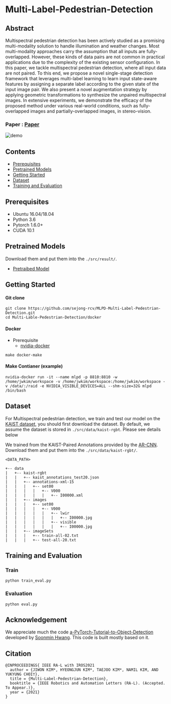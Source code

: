 # Multi-Label-Pedestrian-Detection

## Abstract     
Multispectral pedestrian detection has been actively studied as a promising multi-modality solution to handle illumination and weather changes. Most multi-modality approaches carry the assumption that all inputs are fully-overlapped. However, these kinds of data pairs are not common in practical applications due to the complexity of the existing sensor configuration. In this paper, we tackle multispectral pedestrian detection, where all input data are 
not paired. To this end, we propose a novel single-stage detection framework that leverages multi-label learning to learn input state-aware features by assigning a separate label according to the given state of the input image pair. We also present a novel augmentation strategy
by applying geometric transformations to synthesize the unpaired multispectral images. In extensive experiments, we demonstrate the efficacy of the proposed method under various real-world conditions, such as fully-overlapped images and partially-overlapped images, in stereo-vision.

### Paper : [Paper](./MLPD/MLPD.pdf)

![demo](./video.gif)

## Contents

- [Prerequisites](#Prerequisites)
- [Pretrained Models](#Pretrained-Models)
- [Getting Started](#Getting-Started)
- [Dataset](#Dataset)
- [Training and Evaluation](#Training-and-Evaluation)

## Prerequisites

- Ubuntu 16.04/18.04
- Python 3.6
- Pytorch 1.6.0+ 
- CUDA 10.1

## Pretrained Models
Download them and put them into the `./src/result/`.

- [Pretraibed Model](https://drive.google.com/file/d/1smXP4xpSDYC8cL_bbT9-E2aywROLlC2v/view?usp=sharing)

## Getting Started

#### Git clone

```
git clone https://github.com/sejong-rcv/MLPD-Multi-Label-Pedestrian-Detection.git
cd Multi-Lable-Pedestrian-Detection/docker
```

#### Docker

- Prerequisite
  - [nvidia-docker](https://github.com/NVIDIA/nvidia-docker)

```
make docker-make
```

#### Make Contianer (example)

```
nvidia-docker run -it --name mlpd -p 8810:8810 -w /home/jwkim/workspace -v /home/jwkim/workspace:/home/jwkim/workspace -v /data/:/raid -e NVIDIA_VISIBLE_DEVICES=ALL --shm-size=32G mlpd /bin/bash
```

## Dataset

For Multispectral pedestrian detection, we train and test our model on the [KAIST dataset](https://github.com/SoonminHwang/rgbt-ped-detection), you should first download the dataset. By default, we assume the dataset is stored in `./src/data/kaist-rgbt`. Please see details below

We trained from the KAIST-Paired Annotations provided by the [AR-CNN](https://github.com/luzhang16/AR-CNN).
Download them and put them into the `./src/data/kaist-rgbt/`.

``` 
<DATA_PATH>

+-- data
|   +-- kaist-rgbt
|   |   +-- kaist_annotations_test20.json
|   |   +-- annotations-xml-15
|   |   |   +-- set00
|   |   |   |   +-- V000
|   |   |   |   |   +-- I00000.xml
|   |   +-- images
|   |   |   +-- set00
|   |   |   |   +-- V000
|   |   |   |   |   +-- lwir
|   |   |   |   |   |   +-- I00000.jpg
|   |   |   |   |   +-- visible
|   |   |   |   |   |   +-- I00000.jpg
|   |   +-- imageSets
|   |   |   +-- train-all-02.txt
|   |   |   +-- test-all-20.txt

```

## Training and Evaluation

### Train

`python train_eval.py`

### Evaluation

`python eval.py`


## Acknowledgement
We appreciate much the code [a-PyTorch-Tutorial-to-Object-Detection](https://github.com/sgrvinod/a-PyTorch-Tutorial-to-Object-Detection) developed by [Soonmin Hwang](https://github.com/SoonminHwang). This code is built mostly based on it.

## Citation

```
@INPROCEEDINGS{ IEEE RA-L with IROS2021
  author = {JIWON KIM*, HYEONGJUN KIM*, TAEJOO KIM*, NAMIL KIM, AND YUKYUNG CHOI†},
  title = {Multi-Label-Pedestrian-Detection},
  booktitle = {IEEE Robotics and Automation Letters (RA-L). (Accepted. To Appear.)},
  year = {2021}
}
```

